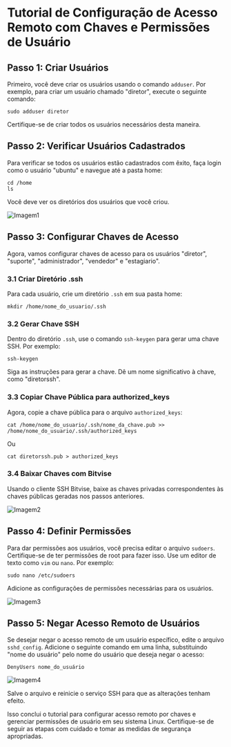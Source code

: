 <!DOCTYPE html>
<html>
<head>

</head>
<body>

<h1>Tutorial de Configuração de Acesso Remoto com Chaves e Permissões de Usuário</h1>

<h2>Passo 1: Criar Usuários</h2>
<p>Primeiro, você deve criar os usuários usando o comando <code>adduser</code>. Por exemplo, para criar um usuário chamado "diretor", execute o seguinte comando:</p>

<pre><code>sudo adduser diretor</code></pre>

<p>Certifique-se de criar todos os usuários necessários desta maneira.</p>

<h2>Passo 2: Verificar Usuários Cadastrados</h2>
<p>Para verificar se todos os usuários estão cadastrados com êxito, faça login como o usuário "ubuntu" e navegue até a pasta home:</p>

<pre><code>cd /home
ls</code></pre>

<p>Você deve ver os diretórios dos usuários que você criou.</p>

![Imagem1](https://github.com/dsslleagion/tutorial_ssh_aws/assets/88494278/52c58fca-5a87-4566-b9de-f99cf940d976)


<h2>Passo 3: Configurar Chaves de Acesso</h2>
<p>Agora, vamos configurar chaves de acesso para os usuários "diretor", "suporte", "administrador", "vendedor" e "estagiario".</p>

<h3>3.1 Criar Diretório .ssh</h3>
<p>Para cada usuário, crie um diretório <code>.ssh</code> em sua pasta home:</p>

<pre><code>mkdir /home/nome_do_usuario/.ssh</code></pre>

<h3>3.2 Gerar Chave SSH</h3>
<p>Dentro do diretório <code>.ssh</code>, use o comando <code>ssh-keygen</code> para gerar uma chave SSH. Por exemplo:</p>

<pre><code>ssh-keygen</code></pre>

<p>Siga as instruções para gerar a chave. Dê um nome significativo à chave, como "diretorssh".</p>

<h3>3.3 Copiar Chave Pública para authorized_keys</h3>
<p>Agora, copie a chave pública para o arquivo <code>authorized_keys</code>:</p>

<pre><code>cat /home/nome_do_usuario/.ssh/nome_da_chave.pub >> /home/nome_do_usuario/.ssh/authorized_keys</code></pre>
<p>Ou</p>
<pre><code>cat diretorssh.pub > authorized_keys </code></pre>

<h3>3.4 Baixar Chaves com Bitvise</h3>
<p>Usando o cliente SSH Bitvise, baixe as chaves privadas correspondentes às chaves públicas geradas nos passos anteriores.</p>

![Imagem2](https://github.com/dsslleagion/tutorial_ssh_aws/assets/88494278/369e0f79-1689-4bc3-9660-3277477ec0c6)

<h2>Passo 4: Definir Permissões</h2>
<p>Para dar permissões aos usuários, você precisa editar o arquivo <code>sudoers</code>. Certifique-se de ter permissões de root para fazer isso. Use um editor de texto como <code>vim</code> ou <code>nano</code>. Por exemplo:</p>

<pre><code>sudo nano /etc/sudoers</code></pre>

<p>Adicione as configurações de permissões necessárias para os usuários.</p>

![Imagem3](https://github.com/dsslleagion/tutorial_ssh_aws/assets/88494278/091a0264-7227-4f27-aef5-e536a65090ac)

<h2>Passo 5: Negar Acesso Remoto de Usuários</h2>
<p>Se desejar negar o acesso remoto de um usuário específico, edite o arquivo <code>sshd_config</code>. Adicione o seguinte comando em uma linha, substituindo "nome do usuário" pelo nome do usuário que deseja negar o acesso:</p>

<pre><code>DenyUsers nome_do_usuário</code></pre>

![Imagem4](https://github.com/dsslleagion/tutorial_ssh_aws/assets/88494278/1e82daa0-531d-4d99-80e7-51a2d030c19c)

<p>Salve o arquivo e reinicie o serviço SSH para que as alterações tenham efeito.</p>



<p>Isso conclui o tutorial para configurar acesso remoto por chaves e gerenciar permissões de usuário em seu sistema Linux. Certifique-se de seguir as etapas com cuidado e tomar as medidas de segurança apropriadas.</p>

</body>
</html>
